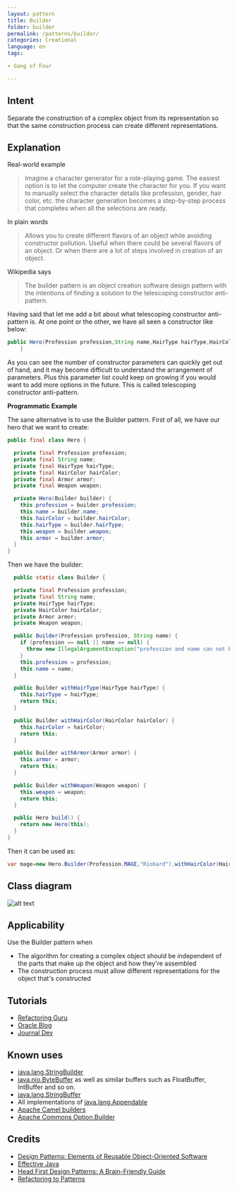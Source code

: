 ```yaml
---
layout: pattern
title: Builder
folder: builder
permalink: /patterns/builder/
categories: Creational
language: en
tags:

- Gang of Four

---
```


## Intent

Separate the construction of a complex object from its representation so that the same construction
process can create different representations.

## Explanation

Real-world example

> Imagine a character generator for a role-playing game. The easiest option is to let the computer
> create the character for you. If you want to manually select the character details like
> profession, gender, hair color, etc. the character generation becomes a step-by-step process that
> completes when all the selections are ready.

In plain words

> Allows you to create different flavors of an object while avoiding constructor pollution. Useful
> when there could be several flavors of an object. Or when there are a lot of steps involved in
> creation of an object.

Wikipedia says

> The builder pattern is an object creation software design pattern with the intentions of finding
> a solution to the telescoping constructor anti-pattern.

Having said that let me add a bit about what telescoping constructor anti-pattern is. At one point
or the other, we have all seen a constructor like below:

```java
public Hero(Profession profession,String name,HairType hairType,HairColor hairColor,Armor armor,Weapon weapon){
    }
```

As you can see the number of constructor parameters can quickly get out of hand, and it may become
difficult to understand the arrangement of parameters. Plus this parameter list could keep on
growing if you would want to add more options in the future. This is called telescoping constructor
anti-pattern.

**Programmatic Example**

The sane alternative is to use the Builder pattern. First of all, we have our hero that we want to
create:

```java
public final class Hero {

  private final Profession profession;
  private final String name;
  private final HairType hairType;
  private final HairColor hairColor;
  private final Armor armor;
  private final Weapon weapon;

  private Hero(Builder builder) {
    this.profession = builder.profession;
    this.name = builder.name;
    this.hairColor = builder.hairColor;
    this.hairType = builder.hairType;
    this.weapon = builder.weapon;
    this.armor = builder.armor;
  }
}
```

Then we have the builder:

```java
  public static class Builder {

  private final Profession profession;
  private final String name;
  private HairType hairType;
  private HairColor hairColor;
  private Armor armor;
  private Weapon weapon;

  public Builder(Profession profession, String name) {
    if (profession == null || name == null) {
      throw new IllegalArgumentException("profession and name can not be null");
    }
    this.profession = profession;
    this.name = name;
  }

  public Builder withHairType(HairType hairType) {
    this.hairType = hairType;
    return this;
  }

  public Builder withHairColor(HairColor hairColor) {
    this.hairColor = hairColor;
    return this;
  }

  public Builder withArmor(Armor armor) {
    this.armor = armor;
    return this;
  }

  public Builder withWeapon(Weapon weapon) {
    this.weapon = weapon;
    return this;
  }

  public Hero build() {
    return new Hero(this);
  }
}
```

Then it can be used as:

```java
var mage=new Hero.Builder(Profession.MAGE,"Riobard").withHairColor(HairColor.BLACK).withWeapon(Weapon.DAGGER).build();
```

## Class diagram

![alt text](/etc/builder.urm.png "Builder class diagram")

## Applicability

Use the Builder pattern when

* The algorithm for creating a complex object should be independent of the parts that make up the
  object and how they're assembled
* The construction process must allow different representations for the object that's constructed

## Tutorials

* [Refactoring Guru](https://refactoring.guru/design-patterns/builder)
* [Oracle Blog](https://blogs.oracle.com/javamagazine/post/exploring-joshua-blochs-builder-design-pattern-in-java)
* [Journal Dev](https://www.journaldev.com/1425/builder-design-pattern-in-java)

## Known uses

* [java.lang.StringBuilder](http://docs.oracle.com/javase/8/docs/api/java/lang/StringBuilder.html)
* [java.nio.ByteBuffer](http://docs.oracle.com/javase/8/docs/api/java/nio/ByteBuffer.html#put-byte-)
  as well as similar buffers such as FloatBuffer, IntBuffer and so on.
* [java.lang.StringBuffer](http://docs.oracle.com/javase/8/docs/api/java/lang/StringBuffer.html#append-boolean-)
* All implementations
  of [java.lang.Appendable](http://docs.oracle.com/javase/8/docs/api/java/lang/Appendable.html)
* [Apache Camel builders](https://github.com/apache/camel/tree/0e195428ee04531be27a0b659005e3aa8d159d23/camel-core/src/main/java/org/apache/camel/builder)
* [Apache Commons Option.Builder](https://commons.apache.org/proper/commons-cli/apidocs/org/apache/commons/cli/Option.Builder.html)

## Credits

* [Design Patterns: Elements of Reusable Object-Oriented Software](https://www.amazon.com/gp/product/0201633612/ref=as_li_tl?ie=UTF8&camp=1789&creative=9325&creativeASIN=0201633612&linkCode=as2&tag=javadesignpat-20&linkId=675d49790ce11db99d90bde47f1aeb59)
* [Effective Java](https://www.amazon.com/gp/product/0134685997/ref=as_li_tl?ie=UTF8&camp=1789&creative=9325&creativeASIN=0134685997&linkCode=as2&tag=javadesignpat-20&linkId=4e349f4b3ff8c50123f8147c828e53eb)
* [Head First Design Patterns: A Brain-Friendly Guide](https://www.amazon.com/gp/product/0596007124/ref=as_li_tl?ie=UTF8&camp=1789&creative=9325&creativeASIN=0596007124&linkCode=as2&tag=javadesignpat-20&linkId=6b8b6eea86021af6c8e3cd3fc382cb5b)
* [Refactoring to Patterns](https://www.amazon.com/gp/product/0321213351/ref=as_li_tl?ie=UTF8&camp=1789&creative=9325&creativeASIN=0321213351&linkCode=as2&tag=javadesignpat-20&linkId=2a76fcb387234bc71b1c61150b3cc3a7)
